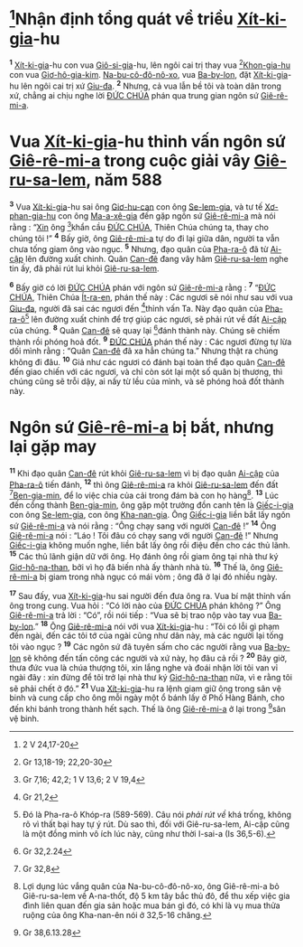 # [^1*]Nhận định tổng quát về triều [Xít-ki-gia]()-hu
<sup><b>1</b></sup> [Xít-ki-gia]()-hu con vua [Giô-si-gia]()-hu, lên ngôi cai trị thay vua [^2*][Khon-gia-hu]() con vua [Giơ-hô-gia-kim](). [Na-bu-cô-đô-nô-xo](), vua [Ba-by-lon](), đặt [Xít-ki-gia]()-hu lên ngôi cai trị xứ [Giu-đa](). <sup><b>2</b></sup> Nhưng, cả vua lẫn bề tôi và toàn dân trong xứ, chẳng ai chịu nghe lời [ĐỨC CHÚA]() phán qua trung gian ngôn sứ [Giê-rê-mi-a]().


# Vua [Xít-ki-gia]()-hu thỉnh vấn ngôn sứ [Giê-rê-mi-a]() trong cuộc giải vây [Giê-ru-sa-lem](), năm 588
<sup><b>3</b></sup> Vua [Xít-ki-gia]()-hu sai ông [Giơ-hu-can]() con ông [Se-lem-gia](), và tư tế [Xơ-phan-gia-hu]() con ông [Ma-a-xê-gia]() đến gặp ngôn sứ [Giê-rê-mi-a]() mà nói rằng : “[Xin]() ông [^3*]khẩn cầu [ĐỨC CHÚA](), Thiên Chúa chúng ta, thay cho chúng tôi !” <sup><b>4</b></sup> Bấy giờ, ông [Giê-rê-mi-a]() tự do đi lại giữa dân, người ta vẫn chưa tống giam ông vào ngục. <sup><b>5</b></sup> Nhưng, đạo quân của [Pha-ra-ô]() đã từ [Ai-cập]() lên đường xuất chinh. Quân [Can-đê]() đang vây hãm [Giê-ru-sa-lem]() nghe tin ấy, đã phải rút lui khỏi [Giê-ru-sa-lem]().

<sup><b>6</b></sup> Bấy giờ có lời [ĐỨC CHÚA]() phán với ngôn sứ [Giê-rê-mi-a]() rằng : <sup><b>7</b></sup> “[ĐỨC CHÚA](), Thiên Chúa [Ít-ra-en](), phán thế này : Các ngươi sẽ nói như sau với vua [Giu-đa](), người đã sai các ngươi đến [^4*]thỉnh vấn Ta. Này đạo quân của [Pha-ra-ô]()[^1] lên đường xuất chinh để trợ giúp các ngươi, sẽ phải rút về đất [Ai-cập]() của chúng. <sup><b>8</b></sup> Quân [Can-đê]() sẽ quay lại [^5*]đánh thành này. Chúng sẽ chiếm thành rồi phóng hoả đốt. <sup><b>9</b></sup> [ĐỨC CHÚA]() phán thế này : Các ngươi đừng tự lừa dối mình rằng : “Quân [Can-đê]() đã xa hẳn chúng ta.” Nhưng thật ra chúng không đi đâu. <sup><b>10</b></sup> Giả như các ngươi có đánh bại toàn thể đạo quân [Can-đê]() đến giao chiến với các ngươi, và chỉ còn sót lại một số quân bị thương, thì chúng cũng sẽ trỗi dậy, ai nấy từ lều của mình, và sẽ phóng hoả đốt thành này.


# Ngôn sứ [Giê-rê-mi-a]() bị bắt, nhưng lại gặp may
<sup><b>11</b></sup> Khi đạo quân [Can-đê]() rút khỏi [Giê-ru-sa-lem]() vì bị đạo quân [Ai-cập]() của [Pha-ra-ô]() tiến đánh, <sup><b>12</b></sup> thì ông [Giê-rê-mi-a]() ra khỏi [Giê-ru-sa-lem]() đến đất [^6*][Ben-gia-min](), để lo việc chia của cải trong đám bà con họ hàng[^2]. <sup><b>13</b></sup> Lúc đến cổng thành [Ben-gia-min](), ông gặp một trưởng đồn canh tên là [Giếc-i-gia]() con ông [Se-lem-gia](), con ông [Kha-nan-gia](). Ông [Giếc-i-gia]() liền bắt lấy ngôn sứ [Giê-rê-mi-a]() và nói rằng : “Ông chạy sang với người [Can-đê]() !” <sup><b>14</b></sup> Ông [Giê-rê-mi-a]() nói : “Láo ! Tôi đâu có chạy sang với người [Can-đê]() !” Nhưng [Giếc-i-gia]() không muốn nghe, liền bắt lấy ông rồi điệu đến cho các thủ lãnh. <sup><b>15</b></sup> Các thủ lãnh giận dữ với ông. Họ đánh ông rồi giam ông tại nhà thư ký [Giơ-hô-na-than](), bởi vì họ đã biến nhà ấy thành nhà tù. <sup><b>16</b></sup> Thế là, ông [Giê-rê-mi-a]() bị giam trong nhà ngục có mái vòm ; ông đã ở lại đó nhiều ngày.

<sup><b>17</b></sup> Sau đấy, vua [Xít-ki-gia]()-hu sai người đến đưa ông ra. Vua bí mật thỉnh vấn ông trong cung. Vua hỏi : “Có lời nào của [ĐỨC CHÚA]() phán không ?” Ông [Giê-rê-mi-a]() trả lời : “Có”, rồi nói tiếp : “Vua sẽ bị trao nộp vào tay vua [Ba-by-lon]().” <sup><b>18</b></sup> Ông [Giê-rê-mi-a]() nói với vua [Xít-ki-gia]()-hu : “Tôi có lỗi gì phạm đến ngài, đến các tôi tớ của ngài cũng như dân này, mà các người lại tống tôi vào ngục ? <sup><b>19</b></sup> Các ngôn sứ đã tuyên sấm cho các người rằng vua [Ba-by-lon]() sẽ không đến tấn công các người và xứ này, họ đâu cả rồi ? <sup><b>20</b></sup> Bây giờ, thưa đức vua là chúa thượng tôi, xin lắng nghe và đoái nhận lời tôi van vỉ ngài đây : xin đừng để tôi trở lại nhà thư ký [Giơ-hô-na-than]() nữa, vì e rằng tôi sẽ phải chết ở đó.” <sup><b>21</b></sup> Vua [Xít-ki-gia]()-hu ra lệnh giam giữ ông trong sân vệ binh và cung cấp cho ông mỗi ngày một ổ bánh lấy ở Phố Hàng Bánh, cho đến khi bánh trong thành hết sạch. Thế là ông [Giê-rê-mi-a]() ở lại trong [^7*]sân vệ binh.

[^1]: Đó là Pha-ra-ô Khóp-ra (589-569). Câu nói *phải rút về* khá trống, không rõ vì thất bại hay tự ý rút. Dù sao thì, đối với Giê-ru-sa-lem, Ai-cập cũng là một đồng minh vô ích lúc này, cũng như thời I-sai-a (Is 36,5-6).
[^2]: Lợi dụng lúc vắng quân của Na-bu-cô-đô-nô-xo, ông Giê-rê-mi-a bỏ Giê-ru-sa-lem về A-na-thốt, độ 5 km tây bắc thủ đô, để thu xếp việc gia đình liên quan đến gia sản hoặc mua bán gì đó, có khi là vụ mua thửa ruộng của ông Kha-nan-ên nói ở 32,5-16 chăng.
[^1*]: 2 V 24,17-20
[^2*]: Gr 13,18-19; 22,20-30
[^3*]: Gr 7,16; 42,2; 1 V 13,6; 2 V 19,4
[^4*]: Gr 21,2
[^5*]: Gr 32,2.24
[^6*]: Gr 32,8
[^7*]: Gr 38,6.13.28